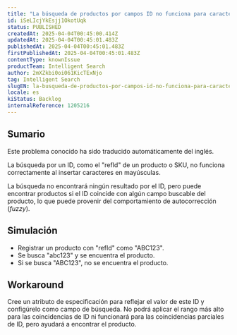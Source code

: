 ```yaml
---
title: "La búsqueda de productos por campos ID no funciona para caracteres en mayúsculas"
id: iSeLIcjYkEsjj1OkotUqk
status: PUBLISHED
createdAt: 2025-04-04T00:45:00.414Z
updatedAt: 2025-04-04T00:45:01.483Z
publishedAt: 2025-04-04T00:45:01.483Z
firstPublishedAt: 2025-04-04T00:45:01.483Z
contentType: knownIssue
productTeam: Intelligent Search
author: 2mXZkbi0oi061KicTExNjo
tag: Intelligent Search
slugEN: la-busqueda-de-productos-por-campos-id-no-funciona-para-caracteres-en-mayusculas
locale: es
kiStatus: Backlog
internalReference: 1205216
---
```


## Sumario

<div class="alert alert-info">
  <p>Este problema conocido ha sido traducido automáticamente del inglés.</p>
</div>


La búsqueda por un ID, como el "refId" de un producto o SKU, no funciona correctamente al insertar caracteres en mayúsculas.

La búsqueda no encontrará ningún resultado por el ID, pero puede encontrar productos si el ID coincide con algún campo buscable del producto, lo que puede provenir del comportamiento de autocorrección (_fuzzy_).


##

## Simulación



- Registrar un producto con "refId" como "ABC123".
- Se busca "abc123" y se encuentra el producto.
- Si se busca "ABC123", no se encuentra el producto.



## Workaround


Cree un atributo de especificación para reflejar el valor de este ID y configúrelo como campo de búsqueda. No podrá aplicar el rango más alto para las coincidencias de ID ni funcionará para las coincidencias parciales de ID, pero ayudará a encontrar el producto.

